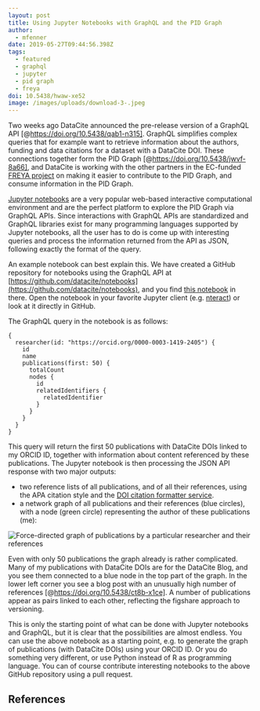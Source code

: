 ```yaml
---
layout: post
title: Using Jupyter Notebooks with GraphQL and the PID Graph
author:
  - mfenner
date: 2019-05-27T09:44:56.398Z
tags:
  - featured
  - graphql
  - jupyter
  - pid graph
  - freya
doi: 10.5438/hwaw-xe52
image: /images/uploads/download-3-.jpeg
---
```

Two weeks ago DataCite announced the pre-release version of a GraphQL API \[@https://doi.org/10.5438/qab1-n315]. GraphQL simplifies complex queries that for example want to retrieve information about the authors, funding and data citations for a dataset with a DataCite DOI. These connections together form the PID Graph \[@https://doi.org/10.5438/jwvf-8a66], and DataCite is working with the other partners in the EC-funded [FREYA project](https://www.project-freya.eu) on making it easier to contribute to the PID Graph, and consume information in the PID Graph.

[Jupyter notebooks](https://jupyter.org/) are a very popular web-based interactive computational environment and are the perfect platform to explore the PID Graph via GraphQL APIs. Since interactions with GraphQL APIs are standardized and GraphQL libraries exist for many programming languages supported by Jupyter notebooks, all the user has to do is come up with interesting queries and process the information returned from the API as JSON, following exactly the format of the query.

An example notebook can best explain this. We have created a GitHub repository for notebooks using the GraphQL API at [https://github.com/datacite/notebooks](https://github.com/datacite/notebooks), and you find [this notebook](https://github.com/datacite/notebooks/blob/master/pid-graph/r-researcher-publications/r-researcher-publications.ipynb) in there. Open the notebook in your favorite Jupyter client (e.g. [nteract](https://nteract.io/)) or look at it directly in GitHub.

The GraphQL query in the notebook is as follows:

```
{
  researcher(id: "https://orcid.org/0000-0003-1419-2405") {
    id
    name
    publications(first: 50) {
      totalCount
      nodes {
        id
        relatedIdentifiers {
          relatedIdentifier
        }
      }
    }
  }
}
```

This query will return the first 50 publications with DataCite DOIs linked to my ORCID ID, together with information about content referenced by these publications. The Jupyter notebook is then processing the JSON API response with two major outputs:

* two reference lists of all publications, and of all their references, using the APA citation style and the [DOI citation formatter service](https://citation.crosscite.org).
* a network graph of all publications and their references (blue circles), with a node (green circle) representing the author of these publications (me):

![](/images/uploads/download-3-.jpeg "Force-directed graph of publications by a particular researcher and their references")

Even with only 50 publications the graph already is rather complicated. Many of my publications with DataCite DOIs are for the DataCite Blog, and you see them connected to a blue node in the top part of the graph. In the lower left corner you see a blog post with an unusually high number of references [@https://doi.org/10.5438/ct8b-x1ce]. A number of publications appear as pairs linked to each other, reflecting the figshare approach to versioning.

This is only the starting point of what can be done with Jupyter notebooks and GraphQL, but it is clear that the possibilities are almost endless. You can use the above notebook as a starting point, e.g. to generate the graph of publications (with DataCite DOIs) using your ORCID ID. Or you do something very different, or use Python instead of R as programming language. You can of course contribute interesting notebooks to the above GitHub repository using a pull request.

## References
